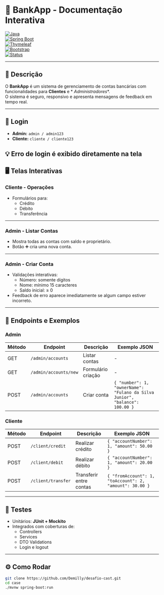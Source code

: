 # 🏦 BankApp - Documentação Interativa

[![Java](https://img.shields.io/badge/Java-17-blue)](https://www.oracle.com/java/)  
[![Spring Boot](https://img.shields.io/badge/Spring_Boot-3.2-green)](https://spring.io/projects/spring-boot)  
[![Thymeleaf](https://img.shields.io/badge/Thymeleaf-3.1-orange)](https://www.thymeleaf.org/)  
[![Bootstrap](https://img.shields.io/badge/Bootstrap-5.3-purple)](https://getbootstrap.com/)  
[![Status](https://img.shields.io/badge/status-active-brightgreen)](#)

---

## 📖 Descrição

O **BankApp** é um sistema de gerenciamento de contas bancárias com funcionalidades para **Clientes** e *
*Administradores**.  
O sistema é seguro, responsivo e apresenta mensagens de feedback em tempo real.

---

## 🔑 Login

- **Admin:** `admin / admin123`
- **Cliente:** `cliente / cliente123`

💡 **Erro de login** é exibido diretamente na tela
---

## 🖥️ Telas Interativas

### Cliente - Operações

- Formulários para:
    - Crédito
    - Débito
    - Transferência

---

### Admin - Listar Contas

- Mostra todas as contas com saldo e proprietário.
- Botão ➕ cria uma nova conta.

---

### Admin - Criar Conta

- Validações interativas:
    - Número: somente dígitos
    - Nome: mínimo 15 caracteres
    - Saldo inicial: ≥ 0
- Feedback de erro aparece imediatamente se algum campo estiver incorreto.

---

## 🚀 Endpoints e Exemplos

### Admin

| Método | Endpoint              | Descrição          | Exemplo JSON                                                                |
|--------|-----------------------|--------------------|-----------------------------------------------------------------------------|
| GET    | `/admin/accounts`     | Listar contas      | -                                                                           |
| GET    | `/admin/accounts/new` | Formulário criação | -                                                                           |
| POST   | `/admin/accounts`     | Criar conta        | `{ "number": 1, "ownerName": "Fulano da Silva Junior", "balance": 100.00 }` |

### Cliente

| Método | Endpoint           | Descrição               | Exemplo JSON                                            |
|--------|--------------------|-------------------------|---------------------------------------------------------|
| POST   | `/client/credit`   | Realizar crédito        | `{ "accountNumber": 1, "amount": 50.00 }`               |
| POST   | `/client/debit`    | Realizar débito         | `{ "accountNumber": 1, "amount": 20.00 }`               |
| POST   | `/client/transfer` | Transferir entre contas | `{ "fromAccount": 1, "toAccount": 2, "amount": 30.00 }` |

---

## 🧪 Testes

- Unitários: **JUnit + Mockito**
- Integrados com coberturas de:
    - Controllers
    - Services
    - DTO Validations
    - Login e logout
---

## ⚙️ Como Rodar

```bash
git clone https://github.com/Demilly/desafio-cast.git
cd case
./mvnw spring-boot:run
